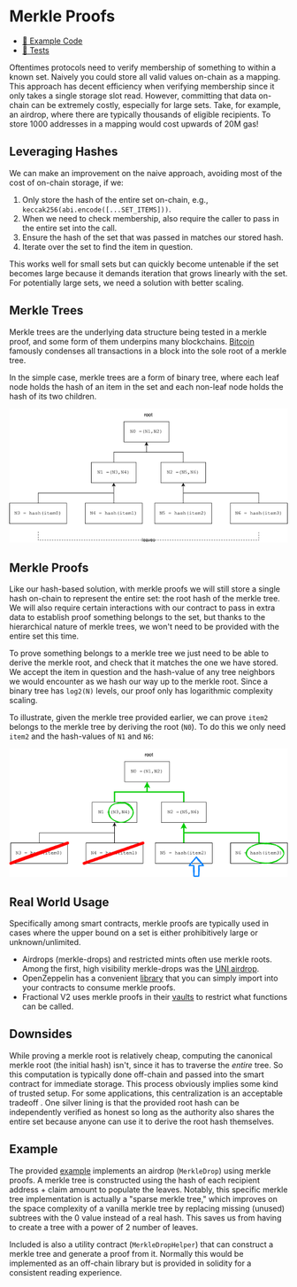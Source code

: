# Merkle Proofs

- [📜 Example Code](./MerkleProofs.sol)
- [🐞 Tests](../../test/MerkleProofs.t.sol)

Oftentimes protocols need to verify membership of something to within a known set. Naively you could store all valid values on-chain as a mapping. This approach has decent efficiency when verifying membership since it only takes a single storage slot read. However, committing that data on-chain can be extremely costly, especially for large sets. Take, for example, an airdrop, where there are typically thousands of eligible recipients. To store 1000 addresses in a mapping would cost upwards of 20M gas!

## Leveraging Hashes

We can make an improvement on the naive approach, avoiding most of the cost of on-chain storage, if we:

1. Only store the hash of the entire set on-chain, e.g., `keccak256(abi.encode([...SET_ITEMS]))`.
2. When we need to check membership, also  require the caller to pass in the entire set into the call.
3. Ensure the hash of the set that was passed in matches our stored hash.
4. Iterate over the set to find the item in question.

This works well for small sets but can quickly become untenable if the set becomes large because it demands iteration that grows linearly with the set. For potentially large sets, we need a solution with better scaling.

## Merkle Trees

Merkle trees are the underlying data structure being tested in a merkle proof, and some form of them underpins many blockchains. [Bitcoin](https://dev-notes.eu/2019/09/compute-bitcoin-merkle-root) famously condenses all transactions in a block into the sole root of a merkle tree.

In the simple case, merkle trees are a form of binary tree, where each leaf node holds the hash of an item in the set and each non-leaf node holds the hash of its two children.

![simple merkle tree](./merkle-tree.png)

## Merkle Proofs

Like our hash-based solution, with merkle proofs we will still store a single hash on-chain to represent the entire set: the root hash of the merkle tree. We will also require certain interactions with our contract to pass in extra data to establish proof something belongs to the set, but thanks to the hierarchical nature of merkle trees, we won't need to be provided with the entire set this time.

To prove something belongs to a merkle tree we just need to be able to derive the merkle root, and check that it matches the one we have stored. We accept the item in question and the hash-value of any tree neighbors we would encounter as we hash our way up to the merkle root. Since a binary tree has `log2(N)` levels, our proof only has logarithmic complexity scaling.

To illustrate, given the merkle tree provided earlier, we can prove `item2` belongs to the merkle tree by deriving the root (`N0`). To do this we only need `item2` and the hash-values of `N1` and `N6`:

![merkle-proof](./merkle-proof.png)

## Real World Usage

Specifically among smart contracts, merkle proofs are typically used in cases where the upper bound on a set is either prohibitively large or unknown/unlimited.

- Airdrops (merkle-drops) and restricted mints often use merkle roots. Among the first, high visibility merkle-drops was the [UNI airdrop](https://github.com/Uniswap/merkle-distributor/blob/master/contracts/MerkleDistributor.sol).
- OpenZeppelin has a convenient [library](https://github.com/OpenZeppelin/openzeppelin-contracts/blob/master/contracts/utils/cryptography/MerkleProof.sol) that you can simply import into your contracts to consume merkle proofs.
- Fractional V2 uses merkle proofs in their [vaults](https://docs.fractional.art/fractional-v2-1/smart-contracts/vault/vault) to restrict what functions can be called.

## Downsides

While proving a merkle root is relatively cheap, computing the canonical merkle root (the initial hash) isn't, since it has to traverse the *entire* tree. So this computation is typically done off-chain and passed into the smart contract for immediate storage. This process obviously implies some kind of trusted setup. For some applications, this centralization is an acceptable tradeoff . One silver lining is that the provided root hash can be independently verified as honest so long as the authority also shares the entire set because anyone can use it to derive the root hash themselves.

## Example

The provided [example](./MerkleProofs.sol) implements an airdrop (`MerkleDrop`) using merkle proofs. A merkle tree is constructed using the hash of each recipient address + claim amount to populate the leaves. Notably, this specific merkle tree implementation is actually a "sparse merkle tree," which improves on the space complexity of a vanilla merkle tree by replacing missing (unused) subtrees with the 0 value instead of a real hash. This saves us from having to create a tree with a power of 2 number of leaves.

Included is also a utility contract (`MerkleDropHelper`) that can construct a merkle tree and generate a proof from it. Normally this would be implemented as an off-chain library but is provided in solidity for a consistent reading experience.
